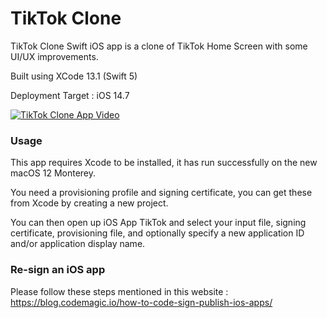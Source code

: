 # TikTok Clone

TikTok Clone Swift iOS app is a clone of TikTok Home Screen with some UI/UX improvements.

Built using XCode 13.1 (Swift 5)

Deployment Target : iOS 14.7

[![TikTok Clone App Video](https://img.youtube.com/vi/LZ8BqIOPOVI/0.jpg)](https://www.youtube.com/watch?v=LZ8BqIOPOVI)

### Usage

This app requires Xcode to be installed, it has run successfully on the new macOS 12 Monterey.

You need a provisioning profile and signing certificate, you can get these from Xcode by creating a new project.

You can then open up iOS App TikTok and select your input file, signing certificate, provisioning file, and optionally specify a new application ID and/or application display name.


### Re-sign an iOS app

Please follow these steps mentioned in this website : https://blog.codemagic.io/how-to-code-sign-publish-ios-apps/

